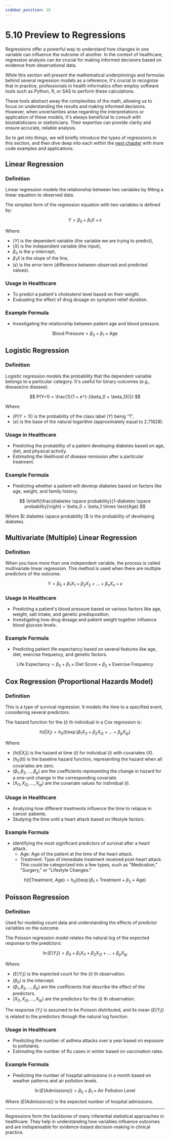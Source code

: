 ```yaml
---
sidebar_position: 10
---
```


# 5.10 Preview to Regressions

Regressions offer a powerful way to understand how changes in one variable can influence the outcome of another. In the context of healthcare, regression analysis can be crucial for making informed decisions based on evidence from observational data.

While this section will present the mathematical underpinnings and formulas behind several regression models as a reference, it's crucial to recognize that in practice, professionals in health informatics often employ software tools such as Python, R, or SAS to perform these calculations. 
 
These tools abstract away the complexities of the math, allowing us to focus on understanding the results and making informed decisions. However, when uncertainties arise regarding the interpretations or application of these models, it's always beneficial to consult with biostatisticians or statisticians. Their expertise can provide clarity and ensure accurate, reliable analysis.

So to get into things, we will briefly introduce the types of regressions in this section, and then dive deep into each within the [next chapter](../../docs/Ch6/regression_intro) with more code examples and applications. 

## Linear Regression

### Definition
Linear regression models the relationship between two variables by fitting a linear equation to observed data. 

The simplest form of the regression equation with two variables is defined by:

$$
\text{Y} = \beta_0 + \beta_1X + \epsilon 
$$

Where:
- $( Y )$ is the dependent variable (the variable we are trying to predict),
- $( X )$ is the independent variable (the input),
- $\beta_0$ is the y-intercept,
- $\beta_1X$ is the slope of the line,
- $(\epsilon)$ is the error term (difference between observed and predicted values).

### Usage in Healthcare 
- To predict a patient's cholesterol level based on their weight.
- Evaluating the effect of drug dosage on symptom relief duration.

### Example Formula  

- Investigating the relationship between patient age and blood pressure.

$$
\text{Blood Pressure} = \beta_0 + \beta_1 \times \text{Age} 
$$

## Logistic Regression

### Definition

Logistic regression models the probability that the dependent variable belongs to a particular category. It's useful for binary outcomes (e.g., disease/no disease).

$$
 P(Y=1) = \frac{1}{1 + e^{-(\beta_0 + \beta_1X)}} 
$$

Where:
- $( P(Y=1) )$ is the probability of the class label $( Y )$ being "1",
- $( e )$ is the base of the natural logarithm (approximately equal to 2.71828).

### Usage in Healthcare 
- Predicting the probability of a patient developing diabetes based on age, diet, and physical activity.
- Estimating the likelihood of disease remission after a particular treatment.

### Example Formula  
- Predicting whether a patient will develop diabetes based on factors like age, weight, and family history.

$$
\ln\left(\frac{diabetes \space probability}{1-diabetes \space probability}\right) = \beta_0 + \beta_1 \times \text{Age}
$$

Where $( diabetes \space probability )$ is the probability of developing diabetes.


## Multivariate (Multiple) Linear Regression

### Definition 
When you have more than one independent variable, the process is called multivariate linear regression. This method is used when there are multiple predictors of the outcome.

$$
\text{Y} = \beta_0 + \beta_1X_1 + \beta_2X_2 + ... + \beta_nX_n + \epsilon 
$$

### Usage in Healthcare 
- Predicting a patient's blood pressure based on various factors like age, weight, salt intake, and genetic predisposition.
- Investigating how drug dosage and patient weight together influence blood glucose levels.

### Example Formula  

- Predicting patient life expectancy based on several features like age, diet, exercise frequency, and genetic factors.

$$
\text{Life Expectancy} = \beta_0 + \beta_1 \times \text{Diet Score} + \beta_2 \times \text{Exercise Frequency}
$$


## Cox Regression (Proportional Hazards Model)

### Definition
This is a type of survival regression. It models the time to a specified event, considering several predictors. 

The hazard function for the $( i )$ th individual in a Cox regression is:

$$
h(t|X_i) = h_0(t) \exp(\beta_1 X_{i1} + \beta_2 X_{i2} + ... + \beta_p X_{ip}) 
$$

Where:
- $( h(t|X_i) )$ is the hazard at time $( t )$ for individual $( i )$ with covariates $( X )$.
- $( h_0(t) )$ is the baseline hazard function, representing the hazard when all covariates are zero.
- $( \beta_1, \beta_2, ..., \beta_p )$ are the coefficients representing the change in hazard for a one-unit change in the corresponding covariate.
- $( X_{i1}, X_{i2}, ..., X_{ip} )$ are the covariate values for individual $( i )$.

### Usage in Healthcare 
- Analyzing how different treatments influence the time to relapse in cancer patients.
- Studying the time until a heart attack based on lifestyle factors.

### Example Formula  

- Identifying the most significant predictors of survival after a heart attack.
  - Age: Age of the patient at the time of the heart attack.
  - Treatment: Type of immediate treatment received post-heart attack. This could be categorized into a few types, such as "Medication," "Surgery," or "Lifestyle Changes."

$$
h(t|\text{Treatment, Age}) = h_0(t) \exp(\beta_1 \times \text{Treatment} + \beta_2 \times \text{Age}) 
$$

## Poisson Regression

### Definition

Used for modeling count data and understanding the effects of predictor variables on the outcome.

The Poisson regression model relates the natural log of the expected response to the predictors:

$$
\ln(E(Y_i)) = \beta_0 + \beta_1 X_{i1} + \beta_2 X_{i2} + ... + \beta_p X_{ip} 
$$

Where:
- $( E(Y_i) )$ is the expected count for the $(i)$ th observation.
- $( \beta_0 )$ is the intercept.
- $( \beta_1, \beta_2, ..., \beta_p )$ are the coefficients that describe the effect of the predictors.
- $( X_{i1}, X_{i2}, ..., X_{ip} )$ are the predictors for the $(i)$ th observation.

The response $( Y_i )$ is assumed to be Poisson distributed, and its mean $( E(Y_i) )$ is related to the predictors through the natural log function.

### Usage in Healthcare 
- Predicting the number of asthma attacks over a year based on exposure to pollutants.
- Estimating the number of flu cases in winter based on vaccination rates.

### Example Formula  

- Predicting the number of hospital admissions in a month based on weather patterns and air pollution levels.

$$
\ln(E(\text{Admissions})) = \beta_0 + \beta_1 \times \text{Air Pollution Level}
$$

Where $( E(\text{Admissions}) )$ is the expected number of hospital admissions.


---

Regressions form the backbone of many inferential statistical approaches in healthcare. They help in understanding how variables influence outcomes and are indispensable for evidence-based decision-making in clinical practice.

